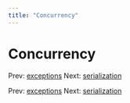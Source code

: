 ```yaml
---
title: "Concurrency"
---
```


# Concurrency

Prev: [exceptions](exceptions.md)
Next: [serialization](serialization.md)

Prev: [exceptions](exceptions.md)
Next: [serialization](serialization.md)
